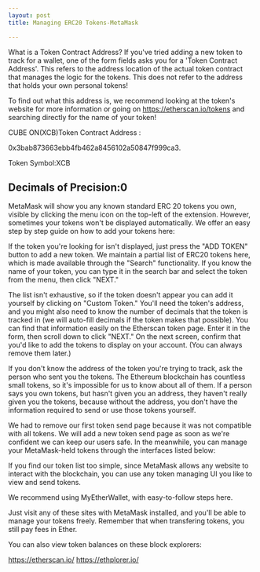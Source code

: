 ```yaml
---
layout: post
title: Managing ERC20 Tokens-MetaMask 

---
```

What is a Token Contract Address?
If you've tried adding a new token to track for a wallet, one of the form fields asks you for a 'Token Contract Address'. 
This refers to the address location of the actual token contract that manages the logic for the tokens. 
This does not refer to the address that holds your own personal tokens!

To find out what this address is, we recommend looking at the token's website for more information or going on 
https://etherscan.io/tokens and searching directly for the name of your token!


CUBE ON(XCB)Token Contract Address :

0x3bab873663ebb4fb462a8456102a50847f999ca3.

Token Symbol:XCB

Decimals of Precision:0
---
MetaMask will show you any known standard ERC 20 tokens you own, visible by clicking the menu icon on the top-left of the extension. 
However, sometimes your tokens won't be displayed automatically. 
We offer an easy step by step guide on how to add your tokens here:

            

 

If the token you're looking for isn't displayed, just press the "ADD TOKEN" button to add a new token. We maintain a partial 
list of ERC20 tokens here, which is made available through the "Search" functionality. 
If you know the name of your token, you can type it in the search bar and select the token from the menu, then click "NEXT." 

 



 

The list isn't exhaustive, so if the token doesn't appear you can add it yourself by clicking on 
"Custom Token." You'll need the token's address, and you might also need to know the number of decimals that the token is 
tracked in (we will auto-fill decimals if the token makes that possible). 
You can find that information easily on the Etherscan token page. Enter it in the form, then scroll down 
to click "NEXT." On the next screen, confirm that you'd like to add the tokens to display on your account. 
(You can always remove them later.)

 



 

If you don't know the address of the token you're trying to track, ask the person who sent you the tokens. 
The Ethereum blockchain has countless small tokens, so it's impossible for us to know about all of them. 
If a person says you own tokens, but hasn't given you an address, they haven't really given you the tokens, 
because without the address, you don't have the information required to send or use those tokens yourself.

We had to remove our first token send page because it was not compatible with all tokens. We will add a new token 
send page as soon as we're confident we can keep our users safe. In the meanwhile, you can manage your MetaMask-held 
tokens through the interfaces listed below:


If you find our token list too simple, since MetaMask allows any website to interact with the blockchain, you can use any 
token managing UI you like to view and send tokens.

We recommend using MyEtherWallet, with easy-to-follow steps here.

Just visit any of these sites with MetaMask installed, and you'll be able to manage your tokens freely. 
Remember that when transfering tokens, you still pay fees in Ether.

You can also view token balances on these block explorers:

https://etherscan.io/
https://ethplorer.io/
